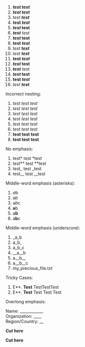 1.  ***test test***
2.  ___test test___
3.  *test **test***
4.  **test *test***
5.  ***test* test**
6.  ***test** test*
7.  ***test* test**
8.  **test *test***
9.  *test **test***
10. _test __test___
11. __test _test___
12. ___test_ test__
13. ___test__ test_
14. ___test_ test__
15. __test _test___
16. _test __test___

Incorrect nesting:

1.  *test  **test*  test**
2.  _test  __test_  test__
3.  **test  *test** test*
4.  __test  _test__ test_
5.  *test   *test*  test*
6.  _test   _test_  test_
7.  **test **test** test**
8.  __test __test__ test__

No emphasis:

1.  test*  test  *test
2.  test** test **test
3.  test_  test  _test
4.  test__ test __test

Middle-word emphasis (asterisks):

1.  *a*b
2.   a*b*
3.   a*b*c
4. **a**b
5.   a**b**
6.   a**b**c

Middle-word emphasis (underscore):

1.  _a_b
2.   a_b_
3.   a_b_c
4. __a__b
5.   a__b__
6.   a__b__c
7.   my_precious_file.txt

Tricky Cases:

1.  E**. **Test** TestTestTest
2.  E**. **Test** Test Test Test

Overlong emphasis:

Name: ____________  
Organization: ____  
Region/Country: __

_____Cut here_____

____Cut here____

